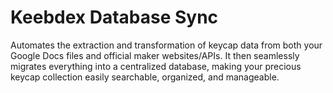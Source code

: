 # Keebdex Database Sync

Automates the extraction and transformation of keycap data from both your Google Docs files and official maker websites/APIs. It then seamlessly migrates everything into a centralized database, making your precious keycap collection easily searchable, organized, and manageable.
